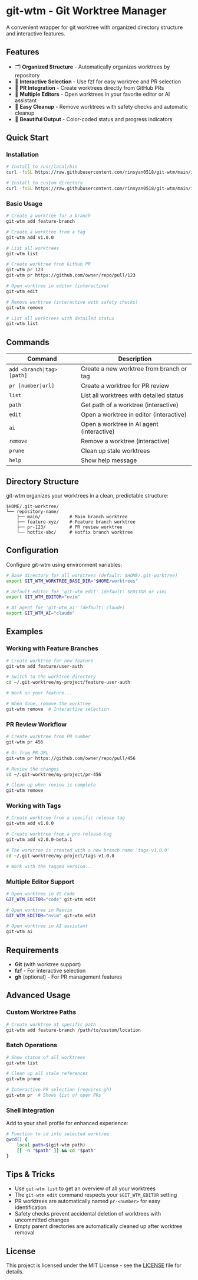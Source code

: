# git-wtm - Git Worktree Manager

A convenient wrapper for git worktree with organized directory structure and interactive features.

## Features

- 🗂️ **Organized Structure** - Automatically organizes worktrees by repository
- 🎯 **Interactive Selection** - Use fzf for easy worktree and PR selection
- 🔄 **PR Integration** - Create worktrees directly from GitHub PRs
- 📝 **Multiple Editors** - Open worktrees in your favorite editor or AI assistant
- 🧹 **Easy Cleanup** - Remove worktrees with safety checks and automatic cleanup
- 🎨 **Beautiful Output** - Color-coded status and progress indicators

## Quick Start

### Installation

```bash
# Install to /usr/local/bin
curl -fsSL https://raw.githubusercontent.com/rinsyan0518/git-wtm/main/install.sh | bash

# Install to custom directory
curl -fsSL https://raw.githubusercontent.com/rinsyan0518/git-wtm/main/install.sh | INSTALL_DIR=~/.local/bin bash
```

### Basic Usage

```bash
# Create a worktree for a branch
git-wtm add feature-branch

# Create a worktree from a tag
git-wtm add v1.0.0

# List all worktrees
git-wtm list

# Create worktree from GitHub PR
git-wtm pr 123
git-wtm pr https://github.com/owner/repo/pull/123

# Open worktree in editor (interactive)
git-wtm edit

# Remove worktree (interactive with safety checks)
git-wtm remove

# List all worktrees with detailed status
git-wtm list
```

## Commands

| Command                    | Description                               |
| -------------------------- | ----------------------------------------- |
| `add <branch\|tag> [path]` | Create a new worktree from branch or tag  |
| `pr [number\|url]`         | Create a worktree for PR review           |
| `list`                     | List all worktrees with detailed status   |
| `path`                     | Get path of a worktree (interactive)      |
| `edit`                     | Open a worktree in editor (interactive)   |
| `ai`                       | Open a worktree in AI agent (interactive) |
| `remove`                   | Remove a worktree (interactive)           |
| `prune`                    | Clean up stale worktrees                  |
| `help`                     | Show help message                         |

## Directory Structure

git-wtm organizes your worktrees in a clean, predictable structure:

```
$HOME/.git-worktree/
└── repository-name/
    ├── main/           # Main branch worktree
    ├── feature-xyz/    # Feature branch worktree
    ├── pr-123/         # PR review worktree
    └── hotfix-abc/     # Hotfix branch worktree
```

## Configuration

Configure git-wtm using environment variables:

```bash
# Base directory for all worktrees (default: $HOME/.git-worktree)
export GIT_WTM_WORKTREE_BASE_DIR="$HOME/worktrees"

# Default editor for 'git-wtm edit' (default: $EDITOR or vim)
export GIT_WTM_EDITOR="nvim"

# AI agent for 'git-wtm ai' (default: claude)
export GIT_WTM_AI="claude"
```

## Examples

### Working with Feature Branches

```bash
# Create worktree for new feature
git-wtm add feature/user-auth

# Switch to the worktree directory
cd ~/.git-worktree/my-project/feature-user-auth

# Work on your feature...

# When done, remove the worktree
git-wtm remove  # Interactive selection
```

### PR Review Workflow

```bash
# Create worktree from PR number
git-wtm pr 456

# Or from PR URL
git-wtm pr https://github.com/owner/repo/pull/456

# Review the changes
cd ~/.git-worktree/my-project/pr-456

# Clean up when review is complete
git-wtm remove
```

### Working with Tags

```bash
# Create worktree from a specific release tag
git-wtm add v1.0.0

# Create worktree from a pre-release tag
git-wtm add v2.0.0-beta.1

# The worktree is created with a new branch name 'tags-v1.0.0'
cd ~/.git-worktree/my-project/tags-v1.0.0

# Work with the tagged version...
```

### Multiple Editor Support

```bash
# Open worktree in VS Code
GIT_WTM_EDITOR="code" git-wtm edit

# Open worktree in Neovim
GIT_WTM_EDITOR="nvim" git-wtm edit

# Open worktree in AI assistant
git-wtm ai
```

## Requirements

- **Git** (with worktree support)
- **fzf** - For interactive selection
- **gh** (optional) - For PR management features

## Advanced Usage

### Custom Worktree Paths

```bash
# Create worktree at specific path
git-wtm add feature-branch /path/to/custom/location
```

### Batch Operations

```bash
# Show status of all worktrees
git-wtm list

# Clean up all stale references
git-wtm prune

# Interactive PR selection (requires gh)
git-wtm pr  # Shows list of open PRs
```

### Shell Integration

Add to your shell profile for enhanced experience:

```bash
# Function to cd into selected worktree
gwcd() {
    local path=$(git-wtm path)
    [[ -n "$path" ]] && cd "$path"
}
```

## Tips & Tricks

- Use `git-wtm list` to get an overview of all your worktrees
- The `git-wtm edit` command respects your `$GIT_WTM_EDITOR` setting
- PR worktrees are automatically named `pr-<number>` for easy identification
- Safety checks prevent accidental deletion of worktrees with uncommitted changes
- Empty parent directories are automatically cleaned up after worktree removal

## License

This project is licensed under the MIT License - see the [LICENSE](LICENSE) file for details.
